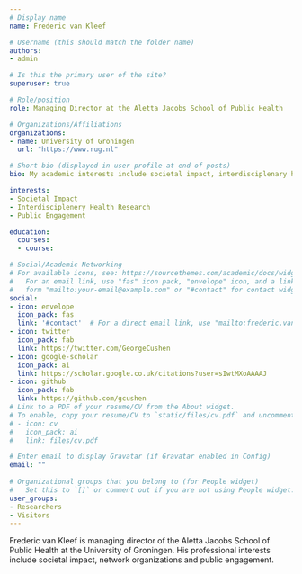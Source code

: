 ```yaml
---
# Display name
name: Frederic van Kleef

# Username (this should match the folder name)
authors:
- admin

# Is this the primary user of the site?
superuser: true

# Role/position
role: Managing Director at the Aletta Jacobs School of Public Health 

# Organizations/Affiliations
organizations:
- name: University of Groningen
  url: "https://www.rug.nl"

# Short bio (displayed in user profile at end of posts)
bio: My academic interests include societal impact, interdisciplenary health research and public engagement.

interests:
- Societal Impact
- Interdisciplenery Health Research
- Public Engagement

education:
  courses:
  - course: 

# Social/Academic Networking
# For available icons, see: https://sourcethemes.com/academic/docs/widgets/#icons
#   For an email link, use "fas" icon pack, "envelope" icon, and a link in the
#   form "mailto:your-email@example.com" or "#contact" for contact widget.
social:
- icon: envelope
  icon_pack: fas
  link: '#contact'  # For a direct email link, use "mailto:frederic.van.kleef@rug.nl".
- icon: twitter
  icon_pack: fab
  link: https://twitter.com/GeorgeCushen
- icon: google-scholar
  icon_pack: ai
  link: https://scholar.google.co.uk/citations?user=sIwtMXoAAAAJ
- icon: github
  icon_pack: fab
  link: https://github.com/gcushen
# Link to a PDF of your resume/CV from the About widget.
# To enable, copy your resume/CV to `static/files/cv.pdf` and uncomment the lines below.  
# - icon: cv
#   icon_pack: ai
#   link: files/cv.pdf

# Enter email to display Gravatar (if Gravatar enabled in Config)
email: ""
  
# Organizational groups that you belong to (for People widget)
#   Set this to `[]` or comment out if you are not using People widget.  
user_groups:
- Researchers
- Visitors
---
```


Frederic van Kleef is managing director of the Aletta Jacobs School of Public Health at the University of Groningen. His professional interests include societal impact, network organizations and public engagement.  
